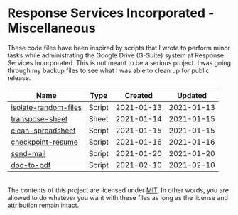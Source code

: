 # Response Services Incorporated - Miscellaneous

These code files have been inspired by scripts that I wrote to perform minor tasks while administrating the Google Drive (G-Suite) system at Response Services Incorporated. This is not meant to be a serious project. I was going through my backup files to see what I was able to clean up for public release.

| Name | Type | Created | Updated |
|---|---|---|---|
| [isolate-random-files](./isolate-random-files/readme.md) | Script | 2021-01-13 | 2021-01-13 |
| [transpose-sheet](./transpose-sheet/readme.md) | Sheet | 2021-01-14 | 2021-01-15 |
| [clean-spreadsheet](./clean-spreadsheet/readme.md) | Script | 2021-01-15 | 2021-01-15 |
| [checkpoint-resume](./checkpoint-resume/readme.md) | Script | 2021-01-16 | 2021-01-16 |
| [send-mail](./send-mail/readme.md) | Script | 2021-01-20 | 2021-01-20 |
| [doc-to-pdf](./doc-to-pdf/readme.md) | Script | 2021-02-10 | 2021-02-10 |


\
The contents of this project are licensed under [MIT](https://opensource.org/licenses/MIT). In other words, you are allowed to do whatever you want with these files as long as the license and attribution remain intact.
